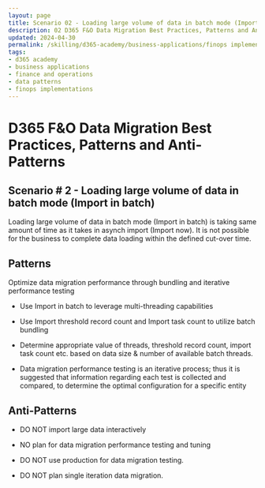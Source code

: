 ```yaml
---
layout: page
title: Scenario 02 - Loading large volume of data in batch mode (Import in batch)
description: 02 D365 F&O Data Migration Best Practices, Patterns and Anti-Patterns
updated: 2024-04-30
permalink: /skilling/d365-academy/business-applications/finops implementation best practices and patterns/dmscenario-02
tags:
- d365 academy
- business applications
- finance and operations
- data patterns
- finops implementations
---
```


# D365 F&O Data Migration Best Practices, Patterns and Anti-Patterns

## Scenario # 2 - Loading large volume of data in batch mode (Import in batch)
Loading large volume of data in batch mode (Import in batch) is taking same amount of time as it takes in asynch import (Import now). It is not possible for the business to complete data loading within the defined cut-over time.

## Patterns
Optimize data migration performance through bundling and iterative performance testing

* Use Import in batch to leverage multi-threading capabilities

* Use Import threshold record count and Import task count to utilize batch bundling

* Determine appropriate value of threads, threshold record count, import task count etc. based on data size & number of available batch threads.

* Data migration performance testing is an iterative process; thus it is suggested that information regarding each test is collected and compared, to determine the optimal configuration for a specific entity


## Anti-Patterns
* DO NOT import large data interactively

* NO plan for data migration performance testing and tuning

* DO NOT use production for data migration testing.

* DO NOT plan single iteration data migration.